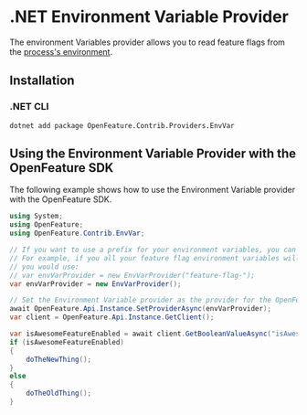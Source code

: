 # .NET Environment Variable Provider

The environment Variables provider allows you to read feature flags from the [process's environment](https://en.wikipedia.org/wiki/Environment_variable).

## Installation

### .NET CLI

```shell
dotnet add package OpenFeature.Contrib.Providers.EnvVar
```

## Using the Environment Variable Provider with the OpenFeature SDK

The following example shows how to use the Environment Variable provider with the OpenFeature SDK.

```csharp
using System;
using OpenFeature;
using OpenFeature.Contrib.EnvVar;

// If you want to use a prefix for your environment variables, you can supply it in the constructor below.
// For example, if you all your feature flag environment variables will be prefixed with feature-flag- then 
// you would use:
// var envVarProvider = new EnvVarProvider("feature-flag-");
var envVarProvider = new EnvVarProvider();

// Set the Environment Variable provider as the provider for the OpenFeature SDK
await OpenFeature.Api.Instance.SetProviderAsync(envVarProvider);
var client = OpenFeature.Api.Instance.GetClient();

var isAwesomeFeatureEnabled = await client.GetBooleanValueAsync("isAwesomeFeatureEnabled", false);
if (isAwesomeFeatureEnabled)
{
    doTheNewThing();
}
else
{
    doTheOldThing();
}
```
